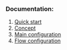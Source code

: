 ### Documentation:

1. [Quick start](start/README.md)
2. [Concept](concept.md)
3. [Main configuration](config/app.md)
4. [Flow configuration](config/flow.md)